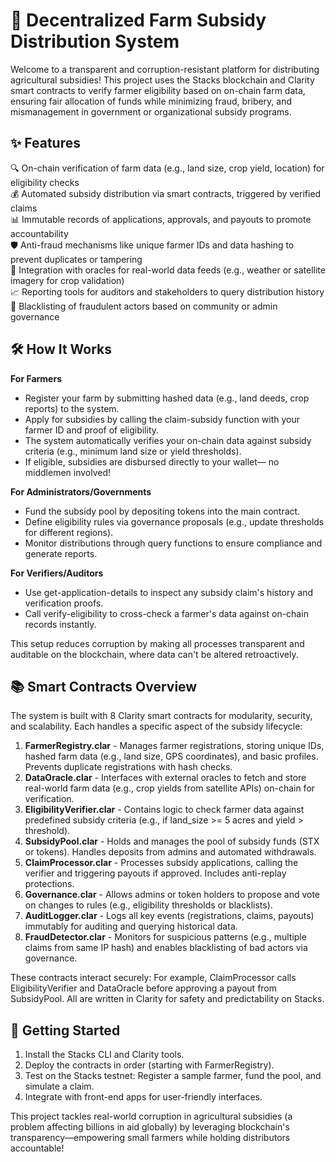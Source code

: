 # 🌾 Decentralized Farm Subsidy Distribution System

Welcome to a transparent and corruption-resistant platform for distributing agricultural subsidies! This project uses the Stacks blockchain and Clarity smart contracts to verify farmer eligibility based on on-chain farm data, ensuring fair allocation of funds while minimizing fraud, bribery, and mismanagement in government or organizational subsidy programs.

## ✨ Features

🔍 On-chain verification of farm data (e.g., land size, crop yield, location) for eligibility checks  
💰 Automated subsidy distribution via smart contracts, triggered by verified claims  
📊 Immutable records of applications, approvals, and payouts to promote accountability  
🛡️ Anti-fraud mechanisms like unique farmer IDs and data hashing to prevent duplicates or tampering  
🤝 Integration with oracles for real-world data feeds (e.g., weather or satellite imagery for crop validation)  
📈 Reporting tools for auditors and stakeholders to query distribution history  
🚫 Blacklisting of fraudulent actors based on community or admin governance  

## 🛠 How It Works

**For Farmers**  
- Register your farm by submitting hashed data (e.g., land deeds, crop reports) to the system.  
- Apply for subsidies by calling the claim-subsidy function with your farmer ID and proof of eligibility.  
- The system automatically verifies your on-chain data against subsidy criteria (e.g., minimum land size or yield thresholds).  
- If eligible, subsidies are disbursed directly to your wallet— no middlemen involved!  

**For Administrators/Governments**  
- Fund the subsidy pool by depositing tokens into the main contract.  
- Define eligibility rules via governance proposals (e.g., update thresholds for different regions).  
- Monitor distributions through query functions to ensure compliance and generate reports.  

**For Verifiers/Auditors**  
- Use get-application-details to inspect any subsidy claim's history and verification proofs.  
- Call verify-eligibility to cross-check a farmer's data against on-chain records instantly.  

This setup reduces corruption by making all processes transparent and auditable on the blockchain, where data can't be altered retroactively.

## 📚 Smart Contracts Overview

The system is built with 8 Clarity smart contracts for modularity, security, and scalability. Each handles a specific aspect of the subsidy lifecycle:

1. **FarmerRegistry.clar** - Manages farmer registrations, storing unique IDs, hashed farm data (e.g., land size, GPS coordinates), and basic profiles. Prevents duplicate registrations with hash checks.  
2. **DataOracle.clar** - Interfaces with external oracles to fetch and store real-world farm data (e.g., crop yields from satellite APIs) on-chain for verification.  
3. **EligibilityVerifier.clar** - Contains logic to check farmer data against predefined subsidy criteria (e.g., if land_size >= 5 acres and yield > threshold).  
4. **SubsidyPool.clar** - Holds and manages the pool of subsidy funds (STX or tokens). Handles deposits from admins and automated withdrawals.  
5. **ClaimProcessor.clar** - Processes subsidy applications, calling the verifier and triggering payouts if approved. Includes anti-replay protections.  
6. **Governance.clar** - Allows admins or token holders to propose and vote on changes to rules (e.g., eligibility thresholds or blacklists).  
7. **AuditLogger.clar** - Logs all key events (registrations, claims, payouts) immutably for auditing and querying historical data.  
8. **FraudDetector.clar** - Monitors for suspicious patterns (e.g., multiple claims from same IP hash) and enables blacklisting of bad actors via governance.

These contracts interact securely: For example, ClaimProcessor calls EligibilityVerifier and DataOracle before approving a payout from SubsidyPool. All are written in Clarity for safety and predictability on Stacks.

## 🚀 Getting Started

1. Install the Stacks CLI and Clarity tools.  
2. Deploy the contracts in order (starting with FarmerRegistry).  
3. Test on the Stacks testnet: Register a sample farmer, fund the pool, and simulate a claim.  
4. Integrate with front-end apps for user-friendly interfaces.

This project tackles real-world corruption in agricultural subsidies (a problem affecting billions in aid globally) by leveraging blockchain's transparency—empowering small farmers while holding distributors accountable!
